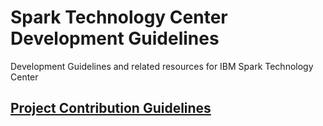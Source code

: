 Spark Technology Center Development Guidelines
==============================================

Development Guidelines and related resources for IBM Spark Technology Center

[Project Contribution Guidelines](./project-contribution-guidelines.md)
---------------------------------------------------------
